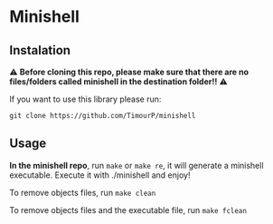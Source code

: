 # Minishell

## Instalation
:warning: **Before cloning this repo, please make sure that there are no files/folders called minishell in the destination folder!!** :warning:

If you want to use this library please run:
```
git clone https://github.com/TimourP/minishell
```
## Usage
**In the minishell repo**, run ```make``` or ```make re```, it will generate a minishell executable.
Execute it with ./minishell and enjoy!

To remove objects files, run ```make clean```

To remove objects files and the executable file, run ```make fclean```
